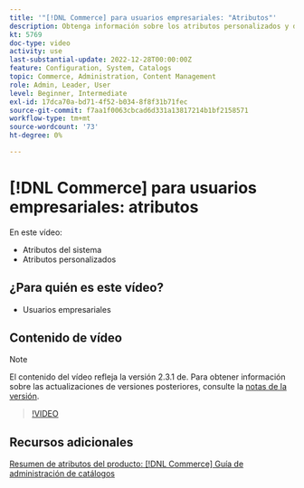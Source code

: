 ```yaml
---
title: '"[!DNL Commerce] para usuarios empresariales: "Atributos"'
description: Obtenga información sobre los atributos personalizados y del sistema para los productos de.
kt: 5769
doc-type: video
activity: use
last-substantial-update: 2022-12-28T00:00:00Z
feature: Configuration, System, Catalogs
topic: Commerce, Administration, Content Management
role: Admin, Leader, User
level: Beginner, Intermediate
exl-id: 17dca70a-bd71-4f52-b034-8f8f31b71fec
source-git-commit: f7aa1f0063cbcad6d331a13817214b1bf2158571
workflow-type: tm+mt
source-wordcount: '73'
ht-degree: 0%

---
```


# [!DNL Commerce] para usuarios empresariales: atributos

En este vídeo:

- Atributos del sistema
- Atributos personalizados

## ¿Para quién es este vídeo?

- Usuarios empresariales

## Contenido de vídeo

>[!NOTE]
>
>El contenido del vídeo refleja la versión 2.3.1 de. Para obtener información sobre las actualizaciones de versiones posteriores, consulte la [notas de la versión](https://experienceleague.adobe.com/docs/commerce-operations/release/notes/overview.html).

>[!VIDEO](https://video.tv.adobe.com/v/35954?quality=12&learn=on)

## Recursos adicionales

[Resumen de atributos del producto: [!DNL Commerce] Guía de administración de catálogos](https://experienceleague.adobe.com/docs/commerce-admin/catalog/product-attributes/product-attributes.html)
